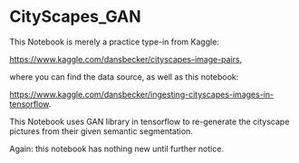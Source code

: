 # CityScapes_GAN

This Notebook is merely a practice type-in from Kaggle:

https://www.kaggle.com/dansbecker/cityscapes-image-pairs,

where you can find the data source, as well as this notebook:

https://www.kaggle.com/dansbecker/ingesting-cityscapes-images-in-tensorflow.

This Notebook uses GAN library in tensorflow to re-generate the cityscape pictures from their given semantic segmentation.

Again: this notebook has nothing new until further notice.
